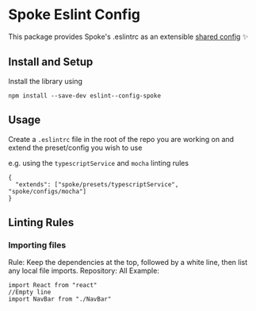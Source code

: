 # Spoke Eslint Config
This package provides Spoke's .eslintrc as an extensible [shared config](https://eslint.org/docs/developer-guide/shareable-configs) :sparkles:

## Install and Setup
Install the library using
```
npm install --save-dev eslint--config-spoke
```


## Usage
Create a `.eslintrc` file in the root of the repo you are working on and extend the preset/config you wish to use

e.g. using the `typescriptService` and `mocha` linting rules
```
{
  "extends": ["spoke/presets/typescriptService", "spoke/configs/mocha"]
}
```

## Linting Rules
  ### Importing files
  Rule: Keep the dependencies at the top, followed by a white line, then list any local file imports.
  Repository: All
  Example:
  ```
  import React from "react"
  //Empty line
  import NavBar from "./NavBar"
  ```
